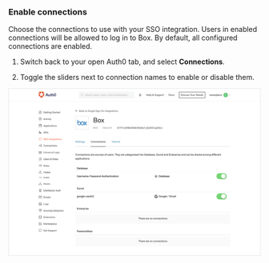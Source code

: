 ### Enable connections

Choose the connections to use with your SSO integration. Users in enabled connections will be allowed to log in to Box. By default, all configured connections are enabled.

1. Switch back to your open Auth0 tab, and select **Connections**.

2. Toggle the sliders next to connection names to enable or disable them.

![Enable/Disable Connections](/media/articles/dashboard/sso-integrations/settings-connections-box.png)